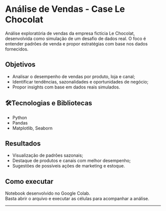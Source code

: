 # Análise de Vendas - Case Le Chocolat

Análise exploratória de vendas da empresa fictícia Le Chocolat, desenvolvida como simulação de um desafio de dados real. O foco é entender padrões de venda e propor estratégias com base nos dados fornecidos.

## Objetivos
- Analisar o desempenho de vendas por produto, loja e canal;
- Identificar tendências, sazonalidades e oportunidades de negócio;
- Propor insights com base em dados reais simulados.

## 🛠Tecnologias e Bibliotecas
- Python
- Pandas
- Matplotlib, Seaborn

## Resultados
- Visualização de padrões sazonais;
- Destaque de produtos e canais com melhor desempenho;
- Sugestões de possíveis ações de marketing e estoque.

## Como executar
Notebook desenvolvido no Google Colab.  
Basta abrir o arquivo e executar as células para acompanhar a análise.

---
